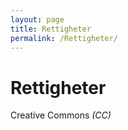 ```yaml
---
layout: page
title: Rettigheter
permalink: /Rettigheter/
---
```


# Rettigheter

Creative Commons *(CC)*
